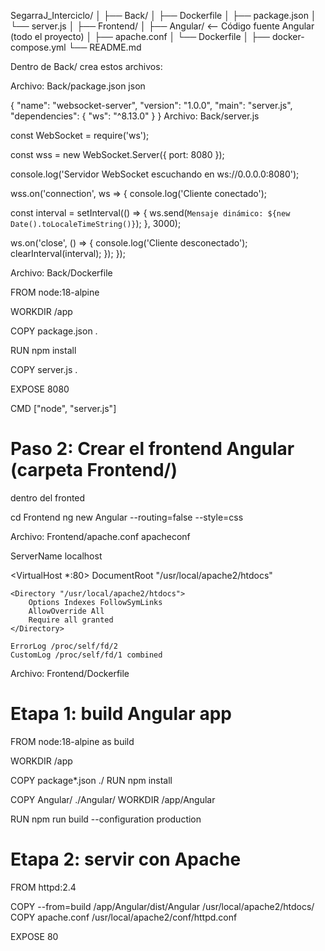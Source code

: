 SegarraJ_Interciclo/
│
├── Back/
│   ├── Dockerfile
│   ├── package.json
│   └── server.js
│
├── Frontend/
│   ├── Angular/             <-- Código fuente Angular (todo el proyecto)
│   ├── apache.conf
│   └── Dockerfile
│
├── docker-compose.yml
└── README.md




Dentro de Back/ crea estos archivos:


Archivo: Back/package.json
json

{
  "name": "websocket-server",
  "version": "1.0.0",
  "main": "server.js",
  "dependencies": {
    "ws": "^8.13.0"
  }
}
Archivo: Back/server.js


const WebSocket = require('ws');

const wss = new WebSocket.Server({ port: 8080 });

console.log('Servidor WebSocket escuchando en ws://0.0.0.0:8080');

wss.on('connection', ws => {
  console.log('Cliente conectado');

  const interval = setInterval(() => {
    ws.send(`Mensaje dinámico: ${new Date().toLocaleTimeString()}`);
  }, 3000);

  ws.on('close', () => {
    console.log('Cliente desconectado');
    clearInterval(interval);
  });
});


Archivo: Back/Dockerfile


FROM node:18-alpine

WORKDIR /app

COPY package.json .

RUN npm install

COPY server.js .

EXPOSE 8080

CMD ["node", "server.js"]


# Paso 2: Crear el frontend Angular (carpeta Frontend/)

dentro del fronted

cd Frontend
ng new Angular --routing=false --style=css

Archivo: Frontend/apache.conf
apacheconf

ServerName localhost

<VirtualHost *:80>
    DocumentRoot "/usr/local/apache2/htdocs"

    <Directory "/usr/local/apache2/htdocs">
        Options Indexes FollowSymLinks
        AllowOverride All
        Require all granted
    </Directory>

    ErrorLog /proc/self/fd/2
    CustomLog /proc/self/fd/1 combined
</VirtualHost>


Archivo: Frontend/Dockerfile
# Etapa 1: build Angular app
FROM node:18-alpine as build

WORKDIR /app

COPY package*.json ./
RUN npm install

COPY Angular/ ./Angular/
WORKDIR /app/Angular

RUN npm run build --configuration production

# Etapa 2: servir con Apache
FROM httpd:2.4

COPY --from=build /app/Angular/dist/Angular /usr/local/apache2/htdocs/
COPY apache.conf /usr/local/apache2/conf/httpd.conf

EXPOSE 80




